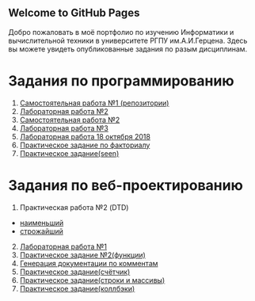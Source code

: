 ## Welcome to GitHub Pages
Добро пожаловать в моё портфолио по изучению Информатики и вычислительной техники в университете РГПУ им.А.И.Герцена. 
Здесь вы можете увидеть опубликованные задания по разым дисциплинам.



# Задания по программированию 

1. [Самостоятельная работа №1 (репозитории)](https://github.com/Belorukova/Zadanie/tree/master)
2. [Лабораторная работа №2](https://repl.it/@LizaBielorukova/LemonchiffonCrimsonParentheses)
3. [Самостоятельная работа №2](https://repl.it/@LizaBielorukova/PraktikaPROG)
4. [Лабораторная работа №3](https://repl.it/@LizaBielorukova/20-09-18)
5. [Лабораторная работа 18 октября 2018](https://repl.it/@LizaBielorukova/Laboratornaiafunktsii)
6. [Практическое задание по факториалу](https://repl.it/@LizaBielorukova/factorial270918-1)
7. [Практическое задание(seen)](https://repl.it/@LizaBielorukova/BriskInsubstantialCodes)

# Задания по веб-проектированию

1. Практическая работа №2 (DTD) 
- [наименьший](https://kodaktor.ru/x/unsafe_e7992)
- [строжайший](https://kodaktor.ru/x/unsafe_4a122)
2. [Лабораторная работа №1](https://kodaktor.ru/x/unsafe_51ab2)
3. [Практическое задание №2(функции)](https://kodaktor.ru/g/task_func_32b47)
4. [Генерация документации по комментам](https://belorukova.github.io/Lizz_11-10-18/global.html#Treg)
5. [Практическое задание(счётчик)](https://kodaktor.ru/2c4cefb_e2a92)
6. [Практическое задание(строки и массивы)](https://kodaktor.ru/2c4cefb_da429)
7. [Практическое задание(коллбэки)](https://kodaktor.ru/bb6b8c4)




